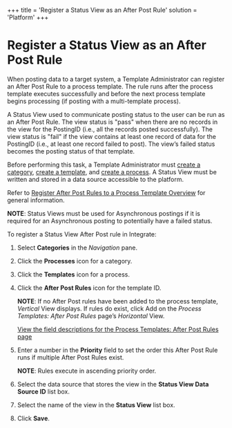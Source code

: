 +++
title = 'Register a Status View as an After Post Rule'
solution = 'Platform'
+++

# Register a Status View as an After Post Rule

When posting data to a target system, a Template Administrator can
register an After Post Rule to a process template. The rule runs after
the process template executes successfully and before the next process
template begins processing (if posting with a multi-template process).

A Status View used to communicate posting status to the user can be run
as an After Post Rule. The view status is "pass" when there are no
records in the view for the PostingID (i.e., all the records posted
successfully). The view status is "fail" if the view contains at least
one record of data for the PostingID (i.e., at least one record failed
to post). The view’s failed status becomes the posting status of that
template.

Before performing this task, a Template Administrator must [create a
category](../Config/Create_Categories.htm), [create a
template](Create_a_Basic_Template.htm), and [create a
process](Create_a_Process.htm). A Status View must be written and stored
in a data source accessible to the platform.

Refer to [Register After Post Rules to a Process Template
Overview](Register_After_Post_Rules_to_a_Process_Template_Overview.htm)
for general information.

<span style="font-weight: bold;">NOTE</span>: Status Views must be used
for Asynchronous postings if it is required for an Asynchronous posting
to potentially have a failed status.

To register a Status View After Post rule in Integrate:

1.  Select <span style="font-weight: bold;">Categories</span> in the
    <span style="font-style: italic;">Navigation</span> pane.

2.  Click the <span style="font-weight: bold;">Processes</span> icon for
    a category.

3.  Click the <span style="font-weight: bold;">Templates</span> icon for
    a process.

4.  Click the <span style="font-weight: bold;">After Post Rules</span>
    icon for the template ID.
    
    <span style="font-weight: bold;">NOTE</span>: If no After Post rules
    have been added to the process template,
    <span style="font-style: italic;">Vertical</span> View displays. If
    rules do exist, click Add on the
    <span style="font-style: italic;">Process Templates: After Post
    Rules</span> page’s
    <span style="font-style: italic;">Horizontal</span> View.
    
    [View the field descriptions for the Process Templates: After Post
    Rules
    page](../../../Master_Data_Mgmt/dspConduct/Page_Desc/Process_Templates_After_Post_Rules_H.htm)

5.  Enter a number in the
    <span style="font-weight: bold;">Priority</span> field to set the
    order this After Post Rule runs if multiple After Post Rules exist.
    
    <span style="font-weight: bold;">NOTE</span>: Rules execute in
    ascending priority order.

6.  Select the data source that stores the view in the
    <span style="font-weight: bold;">Status View Data Source ID</span>
    list box.

7.  Select the name of the view in the
    <span style="font-weight: bold;">Status View</span> list box.

8.  Click <span style="font-weight: bold;">Save</span>.
